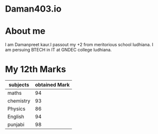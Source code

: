 # Daman403.io                     

# About me


I am Damanpreet kaur.I passout my +2 from meritorious school ludhiana. I am persuing BTECH in IT at GNDEC college ludhiana.

# My 12th Marks

|subjects| obtained Mark|
|---------|-------------|
|maths| 94|
| chemistry| 93|
|Physics| 86|
|English| 94|
| punjabi| 98|
